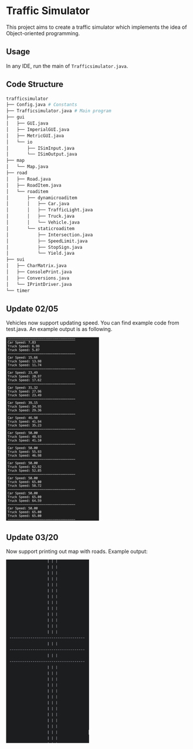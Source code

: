 # Traffic Simulator

This project aims to create a traffic simulator which implements the idea of Object-oriented programming.

## Usage
In any IDE, run the main of `Trafficsimulator.java`.

## Code Structure

```bash
trafficsimulator
├── Config.java # Constants
├── Trafficsimulator.java # Main program
├── gui
│   ├── GUI.java
│   ├── ImperialGUI.java
│   ├── MetricGUI.java
│   └── io
│       ├── ISimInput.java
│       └── ISimOutput.java
├── map
│   └── Map.java
├── road
│   ├── Road.java
│   ├── RoadItem.java
│   └── roaditem
│       ├── dynamicroaditem
│       │   ├── Car.java
│       │   ├── TrafficLight.java
│       │   ├── Truck.java
│       │   └── Vehicle.java
│       └── staticroaditem
│           ├── Intersection.java
│           ├── SpeedLimit.java
│           ├── StopSign.java
│           └── Yield.java
├── sui
│   ├── CharMatrix.java
│   ├── ConsolePrint.java
│   ├── Conversions.java
│   └── IPrintDriver.java
└── timer
```

## Update 02/05

Vehicles now support updating speed. You can find example code from test.java. An example output is as following.

<img src="/img/vehicles-speed-example.png" alt="vehicles-speed-example" height="500"/>

## Update 03/20

Now support printing out map with roads. Example output:

<img src="/img/roadPrint.png" alt="roadPrint" height="500"/>
